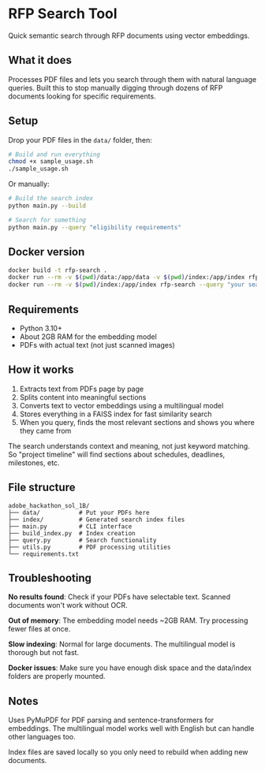 # RFP Search Tool

Quick semantic search through RFP documents using vector embeddings.

## What it does

Processes PDF files and lets you search through them with natural language queries. Built this to stop manually digging through dozens of RFP documents looking for specific requirements.

## Setup

Drop your PDF files in the `data/` folder, then:

```bash
# Build and run everything
chmod +x sample_usage.sh
./sample_usage.sh
```

Or manually:

```bash
# Build the search index
python main.py --build

# Search for something
python main.py --query "eligibility requirements"
```

## Docker version

```bash
docker build -t rfp-search .
docker run --rm -v $(pwd)/data:/app/data -v $(pwd)/index:/app/index rfp-search --build
docker run --rm -v $(pwd)/index:/app/index rfp-search --query "your search here"
```

## Requirements

- Python 3.10+
- About 2GB RAM for the embedding model
- PDFs with actual text (not just scanned images)

## How it works

1. Extracts text from PDFs page by page
2. Splits content into meaningful sections
3. Converts text to vector embeddings using a multilingual model
4. Stores everything in a FAISS index for fast similarity search
5. When you query, finds the most relevant sections and shows you where they came from

The search understands context and meaning, not just keyword matching. So "project timeline" will find sections about schedules, deadlines, milestones, etc.

## File structure

```
adobe_hackathon_sol_1B/
├── data/           # Put your PDFs here
├── index/          # Generated search index files
├── main.py         # CLI interface
├── build_index.py  # Index creation
├── query.py        # Search functionality  
├── utils.py        # PDF processing utilities
└── requirements.txt
```

## Troubleshooting

**No results found**: Check if your PDFs have selectable text. Scanned documents won't work without OCR.

**Out of memory**: The embedding model needs ~2GB RAM. Try processing fewer files at once.

**Slow indexing**: Normal for large documents. The multilingual model is thorough but not fast.

**Docker issues**: Make sure you have enough disk space and the data/index folders are properly mounted.

## Notes

Uses PyMuPDF for PDF parsing and sentence-transformers for embeddings. The multilingual model works well with English but can handle other languages too.

Index files are saved locally so you only need to rebuild when adding new documents.